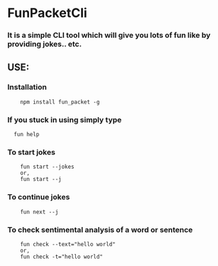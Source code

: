 

# FunPacketCli


### It is a simple CLI tool which will give you lots of fun like by providing jokes.. etc.

## USE:

### Installation

```
    npm install fun_packet -g

``` 
        
### If you stuck in using simply type

```
  fun help
```
### To start jokes
```
    fun start --jokes
    or,
    fun start --j
```

### To continue jokes

```
    fun next --j
```

### To check sentimental analysis of a word or sentence

```
    fun check --text="hello world"
    or,
    fun check -t="hello world"
    
```

